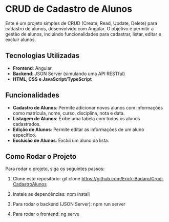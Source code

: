 # CRUD de Cadastro de Alunos

Este é um projeto simples de CRUD (Create, Read, Update, Delete) para cadastro de alunos, desenvolvido com Angular. O objetivo é permitir a gestão de alunos, incluindo funcionalidades para cadastrar, listar, editar e excluir alunos.

## Tecnologias Utilizadas

- **Frontend**: Angular
- **Backend**: JSON Server (simulando uma API RESTful)
- **HTML, CSS e JavaScript/TypeScript**

## Funcionalidades

- **Cadastro de Alunos**: Permite adicionar novos alunos com informações como matrícula, nome, curso, disciplina, nota e data.
- **Listagem de Alunos**: Exibe uma tabela com todos os alunos cadastrados.
- **Edição de Alunos**: Permite editar as informações de um aluno específico.
- **Exclusão de Alunos**: Exclui um aluno da lista.

## Como Rodar o Projeto

Para rodar o projeto, siga os seguintes passos:

1. Clone este repositório:
   git clone https://github.com/Erick-Badaro/Crud-CadastroAlunos

2. Instale as dependências:
    npm install

3. Para rodar o backend (JSON Server):
    npm run server

4. Para rodar o frontend:
    ng serve

